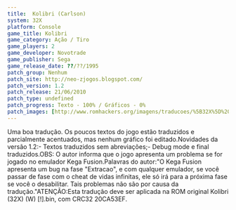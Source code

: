 ```yaml
---
title:  Kolibri (Carlson)
system: 32X
platform: Console
game_title: Kolibri
game_category: Ação / Tiro
game_players: 2
game_developer: Novotrade
game_publisher: Sega
game_release_date: ??/??/1995
patch_group: Nenhum
patch_site: http://neo-zjogos.blogspot.com/
patch_version: 1.2
patch_release: 21/06/2010
patch_type: undefined
patch_progress: Texto - 100% / Gráficos - 0%
patch_images: [http://www.romhackers.org/imagens/traducoes/%5B32X%5D%20Kolibri%20-%20Carlson%20-%201.png,http://www.romhackers.org/imagens/traducoes/%5B32X%5D%20Kolibri%20-%20Carlson%20-%202.jpg,http://www.romhackers.org/imagens/traducoes/%5B32X%5D%20Kolibri%20-%20Carlson%20-%203.png]
---
```

Uma boa tradução. Os poucos textos do jogo estão traduzidos e parcialmente acentuados, mas nenhum gráfico foi editado.Novidades da versão 1.2:- Textos traduzidos sem abreviações;- Debug mode e final traduzidos.OBS: O autor informa que o jogo apresenta um problema se for jogado no emulador Kega Fusion.Palavras do autor:"O Kega Fusion apresenta um bug na fase "Extracao", e com qualquer emulador, se você passar de fase com o cheat de vidas infinitas, ele só irá para a próxima fase se você o desabilitar. Tais problemas não são por causa da tradução."ATENÇÃO:Esta tradução deve ser aplicada na ROM original Kolibri (32X) (W) [!].bin, com CRC32 20CA53EF.